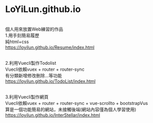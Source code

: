 # LoYiLun.github.io
<br>個人用來放置Web練習的作品
<br>1.用手刻簡易履歷
<br>純html+css
<br>https://loyilun.github.io/Resume/index.html

<br>2.利用Vuecli製作Todolist
<br>Vuecli依賴vuex + router + router-sync
<br>有分類新增修改刪除...等功能
<br>https://loyilun.github.io/TodoList/index.html

<br>3.利用Vuecli製作網頁
<br>Vuecli依賴vuex + router + router-sync + vue-scrollto + bootstrapVus
<br>算是一個功能簡易的網站，未接觸後端(網站內容僅為個人學習使用)
<br>https://loyilun.github.io/InterStellar/index.html
